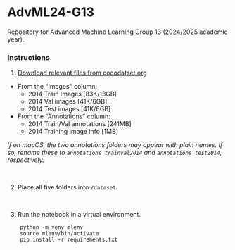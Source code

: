 # AdvML24-G13
Repository for Advanced Machine Learning Group 13 (2024/2025 academic year).

### Instructions

1. [Download relevant files from cocodatset.org](https://cocodataset.org/#download)
- From the "Images" column:
  - 2014 Train Images [83K/13GB]
  - 2014 Val images [41K/6GB]
  - 2014 Test images [41K/6GB]
- From the "Annotations" column:
  - 2014 Train/Val annotations [241MB]
  - 2014 Training Image info [1MB]

*If on macOS, the two annotations folders may appear with plain names. If so, rename these to `annotations_trainval2014` and `annotations_test2014`, respectively.*

<br>

2. Place all five folders into `/dataset`.

<br>

3. Run the notebook in a virtual environment.
```
    python -m venv mlenv
    source mlenv/bin/activate
    pip install -r requirements.txt
```
